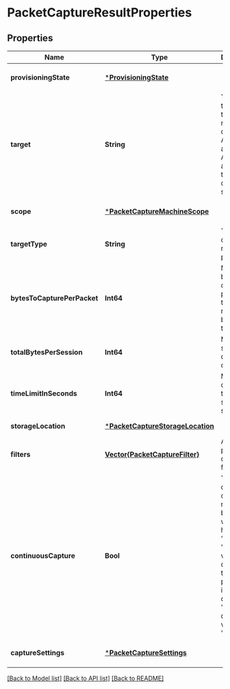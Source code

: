 # PacketCaptureResultProperties


## Properties
Name | Type | Description | Notes
------------ | ------------- | ------------- | -------------
**provisioningState** | [***ProvisioningState**](ProvisioningState.md) |  | [optional] [default to nothing]
**target** | **String** | The ID of the targeted resource, only AzureVM and AzureVMSS as target type are currently supported. | [default to nothing]
**scope** | [***PacketCaptureMachineScope**](PacketCaptureMachineScope.md) |  | [optional] [default to nothing]
**targetType** | **String** | Target type of the resource provided. | [optional] [default to nothing]
**bytesToCapturePerPacket** | **Int64** | Number of bytes captured per packet, the remaining bytes are truncated. | [optional] [default to 0]
**totalBytesPerSession** | **Int64** | Maximum size of the capture output. | [optional] [default to 1073741824]
**timeLimitInSeconds** | **Int64** | Maximum duration of the capture session in seconds. | [optional] [default to 18000]
**storageLocation** | [***PacketCaptureStorageLocation**](PacketCaptureStorageLocation.md) |  | [default to nothing]
**filters** | [**Vector{PacketCaptureFilter}**](PacketCaptureFilter.md) | A list of packet capture filters. | [optional] [default to nothing]
**continuousCapture** | **Bool** | This continuous capture is a nullable boolean, which can hold &#39;null&#39;, &#39;true&#39; or &#39;false&#39; value. If we do not pass this parameter, it would be consider as &#39;null&#39;, default value is &#39;null&#39;. | [optional] [default to nothing]
**captureSettings** | [***PacketCaptureSettings**](PacketCaptureSettings.md) |  | [optional] [default to nothing]


[[Back to Model list]](../README.md#models) [[Back to API list]](../README.md#api-endpoints) [[Back to README]](../README.md)


